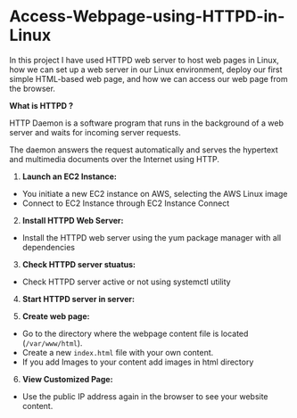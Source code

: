 # Access-Webpage-using-HTTPD-in-Linux
In this project I have used HTTPD web server to host web pages in Linux, how we can set up a web server in our Linux environment, deploy our first simple HTML-based web page, and how we can access our web page from the browser.

 **What is HTTPD ?**

HTTP Daemon is a software program that runs in the background of a web server and waits for incoming server requests.

The daemon answers the request automatically and serves the hypertext and multimedia documents over the Internet using HTTP.

1. **Launch an EC2 Instance:**
- You initiate a new EC2 instance on AWS, selecting the AWS Linux image
- Connect to EC2 Instance through EC2 Instance Connect
2. **Install HTTPD Web Server:**
- Install the HTTPD web server using the yum package manager with all dependencies
3. **Check HTTPD server stuatus:**
- Check HTTPD server active or not using systemctl utility

4. **Start HTTPD server in server:**

5. **Create web page:**
- Go to the directory where the webpage content file is located (`/var/www/html`).
- Create a new `index.html` file with your own content.
- If you add Images to your content add images in html directory

6. **View Customized Page:**
- Use the public IP address again in the browser to see your website content.
